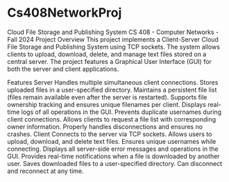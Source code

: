 # Cs408NetworkProj
Cloud File Storage and Publishing System
CS 408 - Computer Networks - Fall 2024
Project Overview
This project implements a Client-Server Cloud File Storage and Publishing System using TCP sockets. The system allows clients to upload, download, delete, and manage text files stored on a central server. The project features a Graphical User Interface (GUI) for both the server and client applications.

Features
Server
Handles multiple simultaneous client connections.
Stores uploaded files in a user-specified directory.
Maintains a persistent file list (files remain available even after the server is restarted).
Supports file ownership tracking and ensures unique filenames per client.
Displays real-time logs of all operations in the GUI.
Prevents duplicate usernames during client connections.
Allows clients to request a file list with corresponding owner information.
Properly handles disconnections and ensures no crashes.
Client
Connects to the server via TCP sockets.
Allows users to upload, download, and delete text files.
Ensures unique usernames while connecting.
Displays all server-side error messages and operations in the GUI.
Provides real-time notifications when a file is downloaded by another user.
Saves downloaded files to a user-specified directory.
Can disconnect and reconnect at any time.
